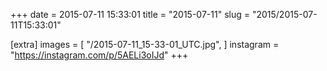 +++
date = 2015-07-11 15:33:01
title = "2015-07-11"
slug = "2015/2015-07-11T15:33:01"

[extra]
images = [
    "/2015-07-11_15-33-01_UTC.jpg",
]
instagram = "https://instagram.com/p/5AELi3oIJd"
+++

